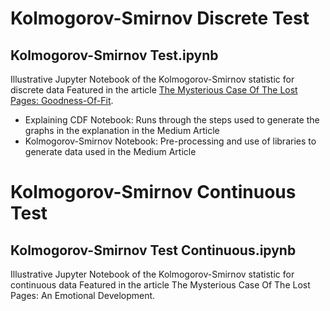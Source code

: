 # Kolmogorov-Smirnov Discrete Test
## Kolmogorov-Smirnov Test.ipynb
Illustrative Jupyter Notebook of the Kolmogorov-Smirnov statistic for discrete data
Featured in the article <a href="https://link.medium.com/JbQ5qiZZj4">The Mysterious Case Of The Lost Pages: Goodness-Of-Fit</a>.

- Explaining CDF Notebook: Runs through the steps used to generate the graphs in the explanation in the Medium Article
- Kolmogorov-Smirnov Notebook: Pre-processing and use of libraries to generate data used in the Medium Article

# Kolmogorov-Smirnov Continuous Test
## Kolmogorov-Smirnov Test Continuous.ipynb
Illustrative Jupyter Notebook of the Kolmogorov-Smirnov statistic for continuous data
Featured in the article The Mysterious Case Of The Lost Pages: An Emotional Development.
